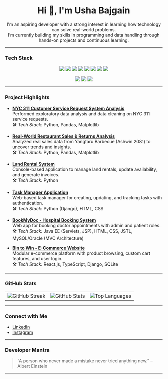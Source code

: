 <h1 align="center">Hi 👋, I'm Usha Bajgain</h1>

<p align="center">
  I'm an aspiring developer with a strong interest in learning how technology can solve real-world problems.<br>
  I’m currently building my skills in programming and data handling through hands-on projects and continuous learning.
</p>

---

### Tech Stack

<p align="center">
  <img src="https://img.shields.io/badge/Python-3776AB?style=for-the-badge&logo=python&logoColor=white"/>
  <img src="https://img.shields.io/badge/Java-ED8B00?style=for-the-badge&logo=openjdk&logoColor=white"/>
  <img src="https://img.shields.io/badge/HTML5-E34F26?style=for-the-badge&logo=html5&logoColor=white"/>
  <img src="https://img.shields.io/badge/CSS3-1572B6?style=for-the-badge&logo=css3&logoColor=white"/>
  <img src="https://img.shields.io/badge/SQL-336791?style=for-the-badge&logo=postgresql&logoColor=white"/>
  <img src="https://img.shields.io/badge/Django-092E20?style=for-the-badge&logo=django&logoColor=white"/>
  <img src="https://img.shields.io/badge/PostgreSQL-4169E1?style=for-the-badge&logo=postgresql&logoColor=white"/>
  <img src="https://img.shields.io/badge/MySQL-005C84?style=for-the-badge&logo=mysql&logoColor=white"/>
</p>

<p align="center">
  <img src="https://img.shields.io/badge/VS%20Code-007ACC?style=for-the-badge&logo=visualstudiocode&logoColor=white"/>
  <img src="https://img.shields.io/badge/Jupyter-F37626?style=for-the-badge&logo=jupyter&logoColor=white"/>
  <img src="https://img.shields.io/badge/GitHub-181717?style=for-the-badge&logo=github&logoColor=white"/>
</p>

---

### Project Highlights

- **[NYC 311 Customer Service Request System Analysis](https://github.com/ushabajgain/NYC-311-Customer-Service-Request-System-Analysis.git)**  
  Performed exploratory data analysis and data cleaning on NYC 311 service requests.  
  🛠️ *Tech Stack:* Python, Pandas, Matplotlib

- **[Real-World Restaurant Sales & Returns Analysis](https://github.com/ushabajgain/Restaurant_Sales_Analysis.git)**  
  Analyzed real sales data from Yangtaru Barbecue (Ashwin 2081) to uncover trends and insights.  
  🛠️ *Tech Stack:* Python, Pandas, Matplotlib

- **[Land Rental System](https://github.com/ushabajgain/Land-Rental-System.git)**  
  Console-based application to manage land rentals, update availability, and generate invoices.  
  🛠️ *Tech Stack:* Python

- **[Task Manager Application](https://github.com/ushabajgain/Task-Manager.git)**  
  Web-based task manager for creating, updating, and tracking tasks with authentication.  
  🛠️ *Tech Stack:* Python (Django), HTML, CSS

- **[BookMyDoc - Hospital Booking System](https://github.com/ushabajgain/BookMyDoc.git)**  
  Web app for booking doctor appointments with admin and patient roles.  
  🛠️ *Tech Stack:* Java EE (Servlets, JSP), HTML, CSS, JSTL, MySQL/Oracle (MVC Architecture)

- **[Bin to Win - E-Commerce Website](https://github.com/ushabajgain/E-Commerce-Website-Bin-to-Win-.git)**  
  Modular e-commerce platform with product browsing, custom cart features, and user login.  
  🛠️ *Tech Stack:* React.js, TypeScript, Django, SQLite
  
---

### GitHub Stats

<table align="center">
  <tr>
    <td><img src="https://github-readme-streak-stats.herokuapp.com/?user=ushabajgain&theme=tokyonight" alt="GitHub Streak"/></td>
    <td><img src="https://github-readme-stats.vercel.app/api?username=ushabajgain&show_icons=true&theme=tokyonight" alt="GitHub Stats"/></td>
    <td><img src="https://github-readme-stats.vercel.app/api/top-langs/?username=ushabajgain&layout=compact&theme=tokyonight" alt="Top Languages"/></td>
  </tr>
</table>


---

### Connect with Me

- [LinkedIn](https://www.linkedin.com/in/usha-bajgain-1683282a7/)
- [Instagram](https://www.instagram.com/usharchivess/)

---

### Developer Mantra

> “A person who never made a mistake never tried anything new.” – Albert Einstein

---
